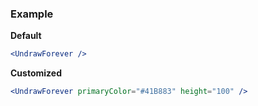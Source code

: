 ### Example

**Default**
```jsx
<UndrawForever />
```

**Customized**
```jsx
<UndrawForever primaryColor="#41B883" height="100" />
```
